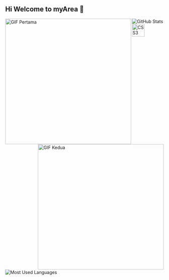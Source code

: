 ## Hi Welcome to myArea 👋

<!--
**zankifath/ZankiFath** is a ✨ _special_ ✨ repository because its `README.md` (this file) appears on your GitHub profile.

Here are some ideas to get you started:

- 🔭 I’m currently working on ...
- 🌱 I’m currently learning ...
- 👯 I’m looking to collaborate on ...
- 🤔 I’m looking for help with ...
- 💬 Ask me about ...
- 📫 How to reach me: ...
- 😄 Pronouns: ...
- ⚡ Fun fact: ...
--> 
<img src="https://media2.giphy.com/media/v1.Y2lkPTc5MGI3NjExdHQ1ZjczbXNkbTcwdGs3eXJrNjBsNW9pbzlkNnhsb2l5aGZkZmdhaCZlcD12MV9pbnRlcm5hbF9naWZfYnlfaWQmY3Q9Zw/J6JazAkCVLId91L4yM/giphy.gif" alt="GIF Pertama" width="400" align="left">
<img src="https://media.giphy.com/media/v1.Y2lkPWVjZjA1ZTQ3ZXFhaHozMHN6eDR4MjFoaW9qamdhZm10OXI3eTdpZ2o5OXY2ZmtmNCZlcD12MV9naWZzX3JlbGF0ZWQmY3Q9Zw/So4Yp61bm4pO1wYo1W/giphy.gif" alt="GIF Kedua" width="400" align="right">

![GitHub Stats](https://github-readme-stats.vercel.app/api?username=ZankiFath&show_icons=true)
<img src="https://cdn.jsdelivr.net/gh/devicons/devicon/icons/css3/css3-plain.svg" alt="CSS3" width="40" height="40"/>
![Most Used Languages](https://github-readme-stats.vercel.app/api/top-langs/?username=ZankiFath&layout=compact)
